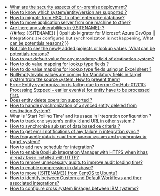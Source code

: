 
* [What are the security aspects of on-premise deployment?](../general/security-aspects.md)  
* [How to know which system/entity/version are supported ?](../general/supported-system-entity-version.md)  
* [How to migrate from HSQL to other enterprise database?](../general/hsql-other-database.md)  
* [How to move application server from one machine to other?](how-to-move-application-server-from-one-machine-to-other.md)  
* [Are there any vulnerabilities in {{SITENAME}} ?](../general/vulnerabilities.md)  
{{#ifeq: {{SITENAME}} | OpsHub Migrator for Microsoft Azure DevOps  ||
* [Integrations are configured but synchronization is not happening, What can be potentials reasons?](../general/integration-sync-not-working.md) }}  
* [Not able to see the newly added projects or lookup values, What can be potentials reasons?](../general/not-able-to-see-newly-added-projects-or-lookup-values.md)  
* [How to put default value for any mandatory field of destination system?](../general/default-value-mandatory-field-target-system.md)  
* [How to do value mapping for lookup type fields ?](../general/value-mapping-lookuptype-fields.md)  
* [How to do value mapping for lookup type fields using an Excel sheet ?](../general/value-mapping-lookuptype-fields-using-excel-sheet.md)  
* [NullEmptyInvalid values are coming for Mandatory fields in target system from the source system. How to prevent them?](../general/docs/help-center/troubleshooting/faqs/general/nullemptyinvalid-values-are-coming-for-mandatory-fields-in-target-system-from-the-source-system-how-to-prevent-them.md)  
* [Error: Entity synchronization is failing due to error: OpsHub-012010: Processing Stopped – earlier event(s) for entity have to be processed first.](../general/docs/help-center/troubleshooting/faqs/general/error-entity-synchronization-is-failing-due-to-error-opshub-012010-processing-stopped-earlier-event(s)-for-entity-have-to-be-processed-first-how-to-resolve-this-error.md)  
* [Does entity delete operation supported ?](../general/does-entity-delete-operation-supported.md)  
* [How to handle synchronization of a synced entity deleted from destination System?](../general/handle-synchronization-of-a-synced-entity-deleted-from-destination-system.md)  
* [What is 'Start Polling Time' and its usage in Integration configuration ?](../general/start-polling-time-usage-in-integration.md)  
* [How to track one system's entity id and URL in other system ?](../general/track-remote-id-link.md)  
* [How to synchronize sub set of data based on criteria ?](../general/criteria-sync-data.md)  
* [How to get email notifications of any failure in integration sync ?](../general/how-failure-notification-configure.md)  
* [How frequently data is read from source system and synchronize to target system?](../general/how-frequently-data-sync.md)  
* [How to add new schedule for integration?](../general/add-new-schedule-integration.md)  
* [How to enable OpsHub Integration Manager with HTTPS when it has already been installed with HTTP?](../general/enable-oim-with-https.md)  
* [How to remove unnecessary audits to improve audit loading time?](../general/how-to-remove-audits.md)  
* [How to enable compression in database?](../general/how-to-enable-compression.md)  
* [How to move {{SITENAME}} from CentOS to Ubuntu?](../general/move-application-server.md)  
* [How to identify between Custom and Default Workflows and their associated integrations?](../general/docs/help-center/troubleshooting/faqs/general/how-to-identify-between-custom-and-default-workflows-and-their-associated-integrations.md)  
* [How to configure cross system linkages between IBM systems?](../general/how-to-configure-cross-system-linkage-in-ibm-systems.md)  



